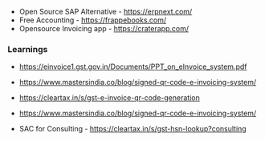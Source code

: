 - Open Source SAP Alternative - https://erpnext.com/
- Free Accounting  - https://frappebooks.com/
- Opensource Invoicing app - https://craterapp.com/

### Learnings
- https://einvoice1.gst.gov.in/Documents/PPT_on_eInvoice_system.pdf
- https://www.mastersindia.co/blog/signed-qr-code-e-invoicing-system/
- https://cleartax.in/s/gst-e-invoice-qr-code-generation
- https://www.mastersindia.co/blog/signed-qr-code-e-invoicing-system/

- SAC for Consulting - https://cleartax.in/s/gst-hsn-lookup?consulting
